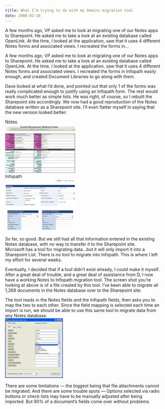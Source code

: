 ```yaml
---
title: What I’m trying to do with my Domino migration tool
date: 2008-03-18
---
```


A few months ago, VP asked me to look at migrating one of our Notes apps to Sharepoint. He asked me to take a look at an existing database called OpenLink. At the time, I looked at the application, saw that it uses 4 different Notes forms and associated views. I recreated the forms in…


<!-- end -->

A few months ago, VP asked me to look at migrating one of our Notes apps to Sharepoint. He asked me to take a look at an existing database called OpenLink. At the time, I looked at the application, saw that it uses 4 different Notes forms and associated views. I recreated the forms in Infopath easily enough, and created Document Libraries to go along with them.

Dave looked at what I’d done, and pointed out that only 1 of the forms was really complicated enough to justify using an Infopath form. The rest would work much better as simple lists. He was right, of course, so I rebuilt the Sharepoint site accordingly. We now had a good reproduction of the Notes database written as a Sharepoint site. I’ll even flatter myself in saying that the new version looked better:

Notes  
[![](./notesform.png)](https://turtlemafia.org/wp-content/uploads/2008/03/notesform.png)  
 Infopath  
[![](./infopathform.png)](https://turtlemafia.org/wp-content/uploads/2008/03/infopathform.png)

So far, so good. But we still had all that information entered in the existing Notes database, with no way to transfer it to the Sharepoint site.  
Microsoft has a tool for migrating data…but it will only import it into a Sharepoint List. There is no tool to migrate into Infopath. This is where I left my effort for several weeks.

Eventually, I decided that if a tool didn’t exist already, I could make it myself. After a great deal of trouble, and a great deal of assistance from D, I now have a working Notes to Infopath migration tool. The screen shot you’re looking at above is of a file created by this tool. I’ve been able to migrate all 1,268 documents in the Notes database over to the Sharepoint site.

The tool reads in the Notes fields and the Infopath fields, then asks you to map the two to each other. Since the field mapping is selected each time an import is run, we should be able to use this same tool to migrate data from *any* Notes database.  
[![](./migrateform.png)](https://turtlemafia.org/wp-content/uploads/2008/03/migrateform.png)

There are some limitations — the biggest being that file attachments cannot be migrated. And there are some trouble spots — Options selected via radio buttons or check lists may have to be manually adjusted after being imported. But 90% of a document’s fields come over without problems.

